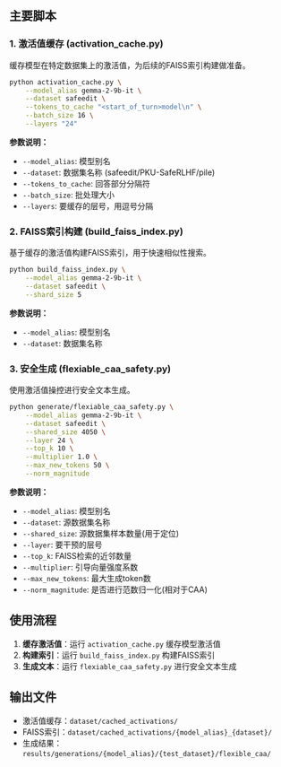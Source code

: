 
## 主要脚本

### 1. 激活值缓存 (activation_cache.py)

缓存模型在特定数据集上的激活值，为后续的FAISS索引构建做准备。

```bash
python activation_cache.py \
    --model_alias gemma-2-9b-it \
    --dataset safeedit \
    --tokens_to_cache "<start_of_turn>model\n" \
    --batch_size 16 \
    --layers "24"
```

**参数说明：**
- `--model_alias`: 模型别名
- `--dataset`: 数据集名称 (safeedit/PKU-SafeRLHF/pile)
- `--tokens_to_cache`: 回答部分分隔符
- `--batch_size`: 批处理大小
- `--layers`: 要缓存的层号，用逗号分隔

### 2. FAISS索引构建 (build_faiss_index.py)

基于缓存的激活值构建FAISS索引，用于快速相似性搜索。

```bash
python build_faiss_index.py \
    --model_alias gemma-2-9b-it \
    --dataset safeedit \
    --shard_size 5
```

**参数说明：**
- `--model_alias`: 模型别名
- `--dataset`: 数据集名称

### 3. 安全生成 (flexiable_caa_safety.py)

使用激活值操控进行安全文本生成。

```bash
python generate/flexiable_caa_safety.py \
    --model_alias gemma-2-9b-it \
    --dataset safeedit \
    --shared_size 4050 \
    --layer 24 \
    --top_k 10 \
    --multiplier 1.0 \
    --max_new_tokens 50 \
    --norm_magnitude
```

**参数说明：**
- `--model_alias`: 模型别名
- `--dataset`: 源数据集名称
- `--shared_size`: 源数据集样本数量(用于定位)
- `--layer`: 要干预的层号
- `--top_k`: FAISS检索的近邻数量
- `--multiplier`: 引导向量强度系数
- `--max_new_tokens`: 最大生成token数
- `--norm_magnitude`: 是否进行范数归一化(相对于CAA)

## 使用流程

1. **缓存激活值**：运行 `activation_cache.py` 缓存模型激活值
2. **构建索引**：运行 `build_faiss_index.py` 构建FAISS索引
3. **生成文本**：运行 `flexiable_caa_safety.py` 进行安全文本生成

## 输出文件

- 激活值缓存：`dataset/cached_activations/`
- FAISS索引：`dataset/cached_activations/{model_alias}_{dataset}/`
- 生成结果：`results/generations/{model_alias}/{test_dataset}/flexible_caa/`
